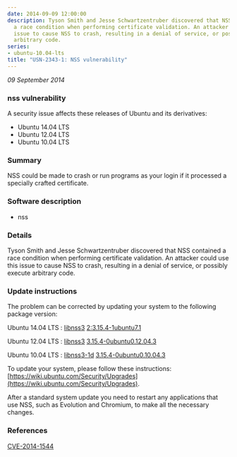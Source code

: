 ```yaml
---
date: 2014-09-09 12:00:00
description: Tyson Smith and Jesse Schwartzentruber discovered that NSS contained
  a race condition when performing certificate validation. An attacker could use this
  issue to cause NSS to crash, resulting in a denial of service, or possibly execute
  arbitrary code.
series:
- ubuntu-10.04-lts
title: "USN-2343-1: NSS vulnerability"
---
```


*09 September 2014*

### nss vulnerability

A security issue affects these releases of Ubuntu and its derivatives:

* Ubuntu 14.04 LTS
* Ubuntu 12.04 LTS
* Ubuntu 10.04 LTS

### Summary

NSS could be made to crash or run programs as your login if it processed a specially crafted certificate.

### Software description

* nss 

### Details

Tyson Smith and Jesse Schwartzentruber discovered that NSS contained a race condition when performing certificate validation. An attacker could use this issue to cause NSS to crash, resulting in a denial of service, or possibly execute arbitrary code. 

### Update instructions

The problem can be corrected by updating your system to the following package version:

Ubuntu 14.04 LTS
 : [libnss3](https://launchpad.net/ubuntu/+source/nss) <span> [2:3.15.4-1ubuntu7.1](https://launchpad.net/ubuntu/+source/nss/2:3.15.4-1ubuntu7.1) </span> 

Ubuntu 12.04 LTS
 : [libnss3](https://launchpad.net/ubuntu/+source/nss) <span> [3.15.4-0ubuntu0.12.04.3](https://launchpad.net/ubuntu/+source/nss/3.15.4-0ubuntu0.12.04.3) </span> 

Ubuntu 10.04 LTS
 : [libnss3-1d](https://launchpad.net/ubuntu/+source/nss) <span> [3.15.4-0ubuntu0.10.04.3](https://launchpad.net/ubuntu/+source/nss/3.15.4-0ubuntu0.10.04.3) </span> 

To update your system, please follow these instructions: [https://wiki.ubuntu.com/Security/Upgrades](https://wiki.ubuntu.com/Security/Upgrades).

After a standard system update you need to restart any applications that use NSS, such as Evolution and Chromium, to make all the necessary changes. 

### References

 
 [CVE-2014-1544](http://people.ubuntu.com/~ubuntu-security/cve/CVE-2014-1544)
